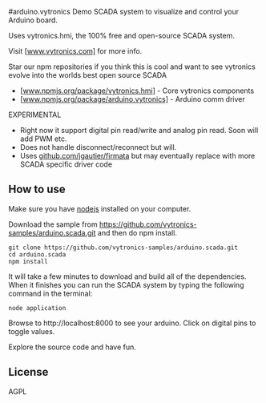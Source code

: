 #arduino.vytronics
Demo SCADA system to visualize and control your Arduino board.

Uses vytronics.hmi, the 100% free and open-source SCADA system.

Visit [www.vytronics.com] for more info.

Star our npm repositories if you think this is cool and want to see vytronics evolve into the worlds best open source SCADA
- [www.npmjs.org/package/vytronics.hmi] - Core vytronics components
- [www.npmjs.org/package/arduino.vytronics] - Arduino comm driver


EXPERIMENTAL
- Right now it support digital pin read/write and analog pin read. Soon will add PWM etc.
- Does not handle disconnect/reconnect but will.
- Uses [github.com/jgautier/firmata] but may eventually replace with more SCADA specific driver code

## How to use

Make sure you have [nodejs] installed on your computer.

Download the sample from https://github.com/vytronics-samples/arduino.scada.git and then do npm install.

```
git clone https://github.com/vytronics-samples/arduino.scada.git
cd arduino.scada
npm install
```


It will take a few minutes to download and build all of the dependencies. When it finishes you can run the SCADA system by typing the following command in the terminal:
```
node application
```

Browse to http://localhost:8000 to see your arduino. Click on digital pins to toggle values.

Explore the source code and have fun.


## License

AGPL

[https://github.com/vytronics-samples/arduino.scada.git]:https://github.com/vytronics-samples/arduino.scada.git
[www.vytronics.com]:http://www.vytronics.com
[github.com/vytronics/vytronics.hmi.git]:https://github.com/vytronics/vytronics.hmi.git
[www.npmjs.org/package/vytronics.hmi]:https://www.npmjs.org/package/vytronics.hmi
[www.npmjs.org/package/arduino.vytronics]:https://www.npmjs.org/package/arduino.vytronics
[github.com/jgautier/firmata]:https://github.com/jgautier/firmata
[nodejs]:http://nodejs.org/download/